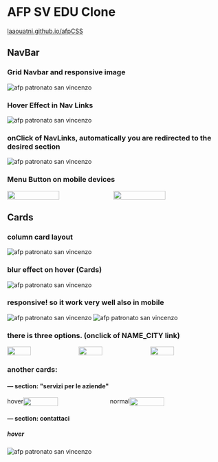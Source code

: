# AFP SV EDU Clone
[laaouatni.github.io/afpCSS](https://laaouatni.github.io/afpCSS)



## NavBar

### Grid Navbar and responsive image
![afp patronato san vincenzo](https://user-images.githubusercontent.com/87947051/145719211-ec54a503-c356-4867-ba3b-d0b8f33357c8.png)

### Hover Effect in Nav Links
![afp patronato san vincenzo](https://user-images.githubusercontent.com/87947051/145719264-7970aca4-8cd6-41c2-82e5-857a80465722.png)

### onClick of NavLinks, automatically you are redirected to the desired section
![afp patronato san vincenzo](https://user-images.githubusercontent.com/87947051/145719292-ebf39932-816e-493e-ba2d-2719c4416663.png)

### Menu Button on mobile devices
<div style="display:flex;">
<img style="width: 49%;" src="https://user-images.githubusercontent.com/87947051/145721271-9bf0a440-5117-495d-a275-dd940055ea35.png">
<img style="width: 49%;" src="https://user-images.githubusercontent.com/87947051/145721274-eff463e9-a50f-47c7-93c4-64bc52ef9f58.png">
</div>


## Cards

### column card layout
![afp patronato san vincenzo](https://user-images.githubusercontent.com/87947051/145719558-7ac4b705-c7b3-48ba-b6d6-811702201fea.png)

### blur effect on hover (Cards)
![afp patronato san vincenzo](https://user-images.githubusercontent.com/87947051/145719449-cdbe9cb3-a010-47b4-b2e9-937937de02c6.png)

### responsive! so it work very well also in mobile
![afp patronato san vincenzo](https://user-images.githubusercontent.com/87947051/145719593-3116829a-7046-4ea2-b4bf-b14fb32477e8.png)
![afp patronato san vincenzo](https://user-images.githubusercontent.com/87947051/145721439-161c9a95-22ff-4f69-bee9-34b421d8c5e6.png)


### there is three options. (onclick of NAME_CITY link)
<div style="display:flex;">
<img style="width: 33%;" src="https://user-images.githubusercontent.com/87947051/145719683-b51016c4-7ce9-437c-a976-513454ed96d3.png">
<img style="width: 33%;" src="https://user-images.githubusercontent.com/87947051/145719687-3f75890d-6c21-43dc-90da-7efb5b94a5c9.png">
<img style="width: 33%;" src="https://user-images.githubusercontent.com/87947051/145719968-caec1971-ab61-401e-947a-f59dba959e21.png">
</div>

### another cards:

#### — section: "servizi per le aziende"
<div style="display:flex;">
  <span>hover</span>
  <img style="width: 40%;" src="https://user-images.githubusercontent.com/87947051/145720146-fb4168b1-50fe-4014-891b-4eea99dd9e5a.png">
<span> normal</span>
  <img style="width: 40%;" src="https://user-images.githubusercontent.com/87947051/145720080-e2bbf705-53b8-4428-aa12-3de1d9162abc.png">
</div>

#### — section: contattaci
##### hover
![afp patronato san vincenzo](https://user-images.githubusercontent.com/87947051/145721183-f8aeea09-3741-4f36-8bc1-29b78efd1a5e.png)

